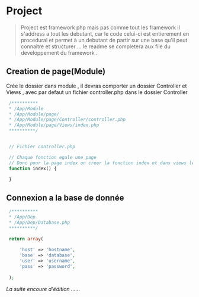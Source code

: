 # Project

> Project est framework php mais pas comme tout les framework il s'address a tout les debutant, car le code celui-ci est entierement en procedural et permet à un debutant de partir sur une base qu'il peut connaitre et structurer ... le readme se completera aux file du developpement du framework .

## Creation de page(Module)

Crée le dossier dans module , il devras comporter un dossier Controller et Views , avec par defaut un fichier controller.php dans le dossier Controller

```php
 /**********
 * /App/Module
 * /App/Module/page/
 * /App/Module/page/Controller/controller.php
 * /App/Module/page/Views/index.php
 **********/


 // Fichier controller.php

 // Chaque fonction egale une page 
 // Donc pour la page index on creer la fonction index et dans views le fichier index.php
 function index() {

 }
```

## Connexion a la base de donnée

```php
 /**********
 * /App/Dep
 * /App/Dep/Database.php
 **********/

 return array(
 
 	 'host' => 'hostname',
 	 'base' => 'database',
 	 'user' => 'username',
 	 'pass' => 'password',
 
 );
```

*La suite encoure d'édition ......*